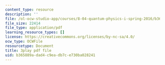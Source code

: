 ```yaml
---
content_type: resource
description: ''
file: /ol-ocw-studio-app/courses/8-04-quantum-physics-i-spring-2016/b365889adad4c9eadb7ce730ba028241_3VXLIF2DpHI.pdf
file_size: 22414
file_type: application/pdf
learning_resource_types: []
license: https://creativecommons.org/licenses/by-nc-sa/4.0/
ocw_type: OCWFile
resourcetype: Document
title: 3play pdf file
uid: b365889a-dad4-c9ea-db7c-e730ba028241
---
```

